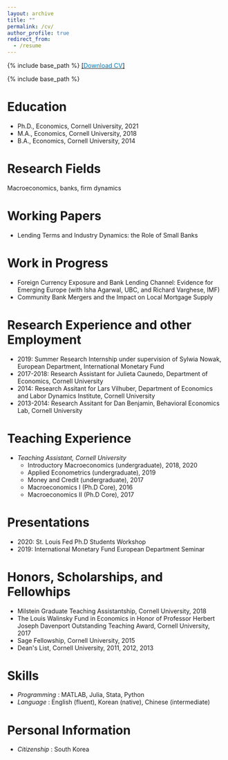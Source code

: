 ```yaml
---
layout: archive
title: ""
permalink: /cv/
author_profile: true
redirect_from:
  - /resume
---
```


{% include base_path %}
[[<span style="color:#007CBB">Download CV</span>]](../files/Sunwoo_Lee_CV.pdf)

{% include base_path %}

Education
======
* Ph.D., Economics, Cornell University, 2021
* M.A., Economics, Cornell University, 2018
* B.A., Economics, Cornell University, 2014

Research Fields
======
Macroeconomics, banks, firm dynamics

Working Papers
======
* Lending Terms and Industry Dynamics: the Role of Small Banks

Work in Progress
======
* Foreign Currency Exposure and Bank Lending Channel: Evidence for Emerging Europe (with Isha Agarwal, UBC, and Richard Varghese, IMF)
* Community Bank Mergers and the Impact on Local Mortgage Supply

Research Experience and other Employment
======
* 2019: Summer Research Internship under supervision of Sylwia Nowak, European Department, International Monetary Fund
* 2017-2018: Research Assistant for Julieta Caunedo, Department of Economics, Cornell University
* 2014: Research Assitant for Lars Vilhuber, Department of Economics and Labor Dynamics Institute, Cornell University
* 2013-2014: Research Assitant for Dan Benjamin, Behavioral Economics Lab, Cornell University

Teaching Experience
======
* <em>Teaching Assistant, Cornell University</em>
  * Introductory Macroeconomics (undergraduate), 2018, 2020
  * Applied Econometrics (undergraduate), 2019
  * Money and Credit (undergraduate), 2017
  * Macroeconomics I (Ph.D Core), 2016
  * Macroeconomics II (Ph.D Core), 2017

Presentations
======
* 2020: St. Louis Fed Ph.D Students Workshop
* 2019: International Monetary Fund European Department Seminar

Honors, Scholarships, and Fellowhips
======
* Milstein Graduate Teaching Assistantship, Cornell University, 2018
* The Louis Walinsky Fund in Economics in Honor of Professor Herbert Joseph Davenport Outstanding Teaching Award, Cornell University, 2017
* Sage Fellowship, Cornell University, 2015
* Dean's List, Cornell University, 2011, 2012, 2013

Skills
======
* <em> Programming </em>: MATLAB, Julia, Stata, Python
* <em> Language </em>: English (fluent), Korean (native), Chinese (intermediate)

Personal Information
======
* <em> Citizenship </em>: South Korea
